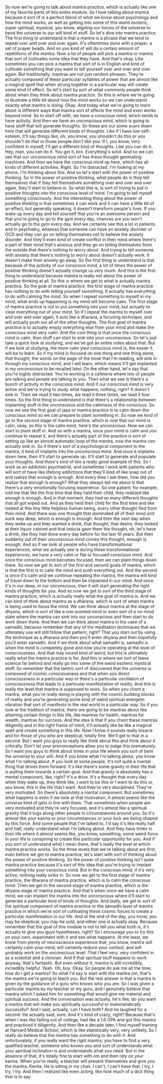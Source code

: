  So now we're going to talk about mantra practice, which is actually like one of my favorite parts of this entire module. So I love talking about mantra because it sort of is a perfect blend of what we know about psychology and how the mind works, as well as getting into some of this weird esoteric, super spiritual, mystical, you know, aligning our forces of the universe to bend the universe to our will kind of stuff. So let's dive into mantra practice. The first thing to understand is that a mantra is a phrase that we tend to repeat over and over and over again. It's oftentimes done with a prayer, a set of prayer beads. And so you kind of will do a certain amount of repetitions of the mantra. Now a lot of people will pick a mantra or mantra that sort of cultivates some idea that they have. And that's okay. Like sometimes you can pick a mantra that sort of is in English and kind of cultivate something that you want to tell yourself over and over and over again. But traditionally, mantras are not just random phrases. They're actually composed of these particular syllables of power that are almost like a magical spell that when strung together in a particular way will create some kind of effect. So let's start by sort of what commonly people think about when they think about mantra practice. So this is where we're going to illustrate a little bit about how the mind works so we can understand exactly what mantra is doing. Okay. And today what we're going to learn about is different ways that mantra sort of affects the mind and even works beyond mind. So to start off with, we have a conscious mind, which tends to have activity. And then we have an unconscious mind, which is going to have stuff that will generate thoughts. So these are our some scars down here that will generate different kinds of thoughts. Like if I have low self-esteem, it'll say things like, oh, you know, you shouldn't do this or you shouldn't do that or those people don't like you. If I, you know, very confident in myself, I'll get a different kind of thoughts. Like you can do it. Hey, man, you can do it. You got it, bro. Everything's solid. And so we can see that our unconscious mind sort of has these thought generating machines. And then we have the conscious mind up here, which has all kinds of different activities. Right. So I'm distracted. I'm looking at my phone. I'm thinking about this. And so let's start with the power of positive thinking. So in the power of positive thinking, what people do is they tell themselves that if they tell themselves something over and over and over again, they'll start to believe in. So what this is, is sort of trying to put in positive thoughts into the conscious level of mind. I'm going to tell myself something consciously. And the interesting thing about the power of positive thinking is that sometimes it can work and it can have a little bit of an effect, but generally speaking, it doesn't transform people's lives. If you wake up every day and tell yourself that you're an awesome person and that you're going to go to the gym every day, chances are you won't actually go to the gym every day. And we certainly see this a lot in patients and in psychiatry, whereas that someone can have an anxiety disorder or OCD and they can go on telling themselves not to believe the anxiety disorder. And they'll even kind of create conflict in their mind where there's a part of their mind that's anxious and they go on telling themselves from the outside that there's nothing to worry about. And trying to tell someone with anxiety that there's nothing to worry about doesn't actually work. It doesn't make their anxiety go away. So the first thing to understand is that because of the activity of our conscious mind, a lot of times the power of positive thinking doesn't actually change us very much. And this is the first thing to understand because mantra is really not about the power of positive thinking at all. So this is where we get to what is actually mantra practice. So the goal of mantra practice, the first stage of mantra practice has nothing to do with telling yourself something. It actually has everything to do with calming the mind. So when I repeat something to myself in my mind, what ends up happening is my mind will become calm. The first stage of mantra practice is not to put something into your mind, but actually to clear everything out of your mind. So if I repeat the mantra to myself over and over and over again, it acts like a dharana, a focusing technique, and will actually push out all of the other thoughts. The first goal of mantra practice is to actually empty everything else from your mind and make the conscious mind very calm. And the cool thing is that once the conscious mind is calm, then stuff can start to sink into your unconscious. So let's just take a quick look at studying, and we've got an entire video about that. But if we look at studying, the more calm your conscious mind is, the easier it will be to learn. So if my mind is focused on one thing and one thing alone, that thought, the words on the page of the book that I'm reading, will sink in through my conscious mind, and I will learn, which means it'll get implanted in my unconscious to be recalled later. On the other hand, let's say that you're highly distracted. You're working in a cafeteria where lots of people are talking and people are talking to you. Then what we see is there's a bunch of activity in the conscious mind. And if our conscious mind is very active and we're trying to study what happens, nothing, right? It doesn't sink in. Then we read it two times, we read it three times, we read it four times. So the first thing to understand is that there's a relationship between implanting stuff in the unconscious and the calmness of the conscious. So now we see the first goal of japa or mantra practice is to calm down the conscious mind so we can prepare to plant something in. So now we kind of go to the second stage of mantra practice, which is now that our mind is calm, okay, so this is the calm mind, here's the unconscious. Now we can start to plant stuff in. And so with a mantra, once your mind is calm and you continue to repeat it, and there's actually part of the practice is sort of setting up like an almost automatic loop of the mantra, now the mantra can actually sink in. So if there's sort of a psychological component to the mantra, it kind of implants into the unconscious mind. And once it implants down here, then it'll start to generate up. It'll start to generate and populate your thoughts. And there's kind of like a really good example of this. So I work as an addiction psychiatrist, and sometimes I work with patients who will sort of have like lifelong addictions that they'll kind of like snap out of and realize that enough is enough. And every time I ask them, how did you realize that enough is enough? What they always tell me about is that there's a very emotionally focusing experience. So one patient, for example, told me that like the first time that they held their child, they realized like enough is enough. And in that moment, they had so many different thoughts that all got wiped out. And as they held their child for the first time and like looked at this tiny little helpless human being, every other thought fled from their mind. And there was one thought that dominated all of their mind and sunk way deep, which is enough is enough. And then the next day when they woke up and they wanted a drink, that thought, that desire, they looked at their liquor cabinet and that induria gave them the thought, oh, let's have a drink, like they had done every day before for the last 10 years. But then suddenly out of their unconscious mind comes this thought, enough is enough. And so if we look at people who have transformational experiences, what we actually see is during those transformational experiences, we have a very calm or flat or focused conscious mind. And once the conscious mind becomes focused, then we can plant things down there. So now we get to sort of the first and second goals of mantra, which is that the first is to calm the mind and push everything out. And the second is once it's calm and we continue repeating the mantra, the mantra will kind of travel down to the bottom and then be implanted in our mind. And once it's in our deep, in our unconscious, then it will start generating the right kinds of thoughts for you. And so now we get to sort of the third stage of mantra practice, which is actually really what the goal of mantra is. And we can kind of think about mantra as a dharana, which is sort of when mantra is being used to focus the mind. We can think about mantra at the stage of dhyana, which is sort of like a one-pointed mind or even sort of a no-mind state where the mantra can sink into our unconscious and then start to do work down there. And then we can think about mantra in the case of a samadhi, because remember that any of the meditation techniques that we ultimately use will still follow that pattern, right? That you start out by using the technique as a dharana and then you'll enter dhyana and then hopefully you'll enter samadhi. And if we think about what samadhi is, samadhi is when the mind is completely gone and now you're operating at the level of consciousness. And that may sound kind of weird, but this is ultimately really what the mantra practice is for. And this is where we sort of leave science far behind and really go into some of the weird esoteric mystical stuff. So remember that the tantric sort of discovered that the universe is composed of cosmic consciousness and that when you direct consciousness in a particular way or there's a particular oscillation of consciousness that leads to a particular manifestation of reality. And this is really the level that mantra is supposed to work. So when you chant a mantra, what you're really doing is playing with the cosmic building blocks of reality and you're generating some kind of weird spiritual energetic vibration that sort of manifests in the real world in a particular way. So if you look at the tradition of mantra, there are going to be mantras about like attaining certain things in this life, like mantras for health, mantras for wealth, mantras for success. And the idea is that if you chant these mantras diligently and in the right frame of mind, it'll actually like be like a magical spell and create something in this life. Now I know it sounds really bizarre and for those of you who are skeptical, totally fine. We'll get to that in a second. But I want you guys to really like think about this and think about it critically. Don't let your preconceptions allow you to judge this prematurely. So I want you guys to think about times in your life where you sort of bent the universe to your will. And if you know what I'm talking about, you know what I'm talking about. If you look at some people, it's not quite a mental thing that drives them forward. It's like there's some gravity in their life that is pulling them towards a certain goal. And that gravity is absolutely has a mental component, like, right? It's a drive. It's a thought that every day when they wake up, they think like, I want to be this or I want to do this or, you know, this is the life that I want. And they're very disciplined. They're very motivated. So there's absolutely a mental component. But sometimes what happens is even if we look at that motivation, it almost seems like the universe kind of gets in line with them. That sometimes when people are very motivated and they're very focused, and it's almost like a spiritual gravity that it tugs along other people in circumstances around you. So it's almost like your karma or your circumstances or your luck are being shaped by this force. And some people that I've talked to, I'd say it's like really half and half, really understand what I'm talking about. And they have times in their life where it almost seems like, you know, something, some weird force in your life is conspiring to create this particular opportunity for you. And if you sort of understand what I mean there, that's really the level at which mantra practice works. So the three levels that we're talking about are first, even before we get to mantra practice, let's start with sort of thinking about the power of positive thinking. So the power of positive thinking isn't quite mantra practice because it's sort of this idea that you're trying to implant something into your conscious mind. But in the conscious mind, if it's very active, nothing really sinks in. So now we get to the first stage of mantra practice, the dharana of mantra practice, which is to calm the conscious mind. Then we get to the second stage of mantra practice, which is the dhyana stage of mantra practice. And that's when once we have a calm mind, we can implant the mantra into the unconscious where it'll start to generate a particular kind of kinds of thoughts. And lastly, we get to sort of the spiritual component of mantra practice or the samadhi level of mantra practice in which we're sort of cultivating these cosmic forces to create a particular manifestation in our life. And at the end of the day, you know, you may be skeptical, you may be sold, and either one is actually okay. Because remember that the goal of this module is not to tell you what truth is, it's actually to give you guys hypotheses, right? So I encourage you to try this on your own, experiment with it and see what happens. At the least, we know from plenty of neuroscience experience that, you know, mantra will certainly calm your mind, will certainly reduce your cortisol, and will probably work on the unconscious level. That I feel very, very confident in as a scientist and a clinician. And if that spiritual stuff happens to work anyway, that's fantastic. But even without it, mantra is still incredibly, incredibly helpful. Yeah. Oh, boy. Okay. So people do ask me all the time, how do I get a mantra? So what I'd say is start with the mantra om, that's the mantra we're going to teach you. But the real answer is that a mantra is given by the guidance of a guru who knows who you are. So I was given a particular mantra by my teacher or my guru, and I genuinely believe that mantra which I asked him for something that would give me material and spiritual success. And the conversation was actually, he's like, do you want a mantra that will make you spiritually successful or materialistically successful? And I said, actually, can I have both? And he laughed for a second. He actually said, sure. And it's kind of crazy, right? Because that's when I was like failing out of college, had like a 1.6 GPA and got this mantra and practiced it diligently. And then like a decade later, I find myself training at Harvard Medical School, which is like statistically very, very unlikely. So I really do believe that the mantra has something to do with it. And unfortunately, if you really want the right mantra, you have to find a very qualified teacher, someone who knows you and sort of understands what your spiritual inclination is and understands what you need. But in the absence of that, it's totally fine to start with om and then rely on your karma. When you're ready, a teacher will present themselves and give you the mantra. Kevita. He is sitting in my chair. I can't, I can't have that. I try, I try, I try. And then I realized like even acting, like how much of a dick thing that is to say.